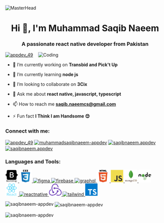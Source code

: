 
<img src="https://miro.medium.com/v2/resize:fit:4800/format:webp/0*FGD6BUzzZs1VJLuY.gif" alt="MasterHead" width="1200" height="400" >

<h1 align="center">Hi 👋, I'm Muhammad Saqib Naeem</h1>
<h3 align="center">A passionate react native developer from Pakistan</h3>
<img align="right" alt="Coding" width="400" src="https://cdn.dribbble.com/users/1162077/screenshots/3848914/programmer.gif">
 



<p align="left"> <a href="https://twitter.com/appdev_49" target="blank"><img src="https://img.shields.io/twitter/follow/appdev_49?logo=twitter&style=for-the-badge" alt="appdev_49" /></a> </p>

- 🔭 I’m currently working on **Transbid and Pick't Up**

- 🌱 I’m currently learning **node js**

- 👯 I’m looking to collaborate on **3Cix**

- 💬 Ask me about **react native, javascript, typescript**

- 📫 How to reach me **saqib.naeemcs@gmail.com**

- ⚡ Fun fact **I Think I am Handsome 😊**

<h3 align="left">Connect with me:</h3>
<p align="left">
<a href="https://twitter.com/appdev_49" target="blank"><img align="center" src="https://raw.githubusercontent.com/rahuldkjain/github-profile-readme-generator/master/src/images/icons/Social/twitter.svg" alt="appdev_49" height="30" width="40" /></a>
<a href="https://linkedin.com/in/muhammadsaqibnaeem-appdev" target="blank"><img align="center" src="https://raw.githubusercontent.com/rahuldkjain/github-profile-readme-generator/master/src/images/icons/Social/linked-in-alt.svg" alt="muhammadsaqibnaeem-appdev" height="30" width="40" /></a>
<a href="https://fb.com/saqibnaeem.appdev" target="blank"><img align="center" src="https://raw.githubusercontent.com/rahuldkjain/github-profile-readme-generator/master/src/images/icons/Social/facebook.svg" alt="saqibnaeem.appdev" height="30" width="40" /></a>
<a href="https://instagram.com/saqibnaeem.appdev" target="blank"><img align="center" src="https://raw.githubusercontent.com/rahuldkjain/github-profile-readme-generator/master/src/images/icons/Social/instagram.svg" alt="saqibnaeem.appdev" height="30" width="40" /></a>
</p>

<h3 align="left">Languages and Tools:</h3>
<p align="left"> <a href="https://getbootstrap.com" target="_blank" rel="noreferrer"> <img src="https://raw.githubusercontent.com/devicons/devicon/master/icons/bootstrap/bootstrap-plain-wordmark.svg" alt="bootstrap" width="40" height="40"/> </a> <a href="https://www.w3schools.com/css/" target="_blank" rel="noreferrer"> <img src="https://raw.githubusercontent.com/devicons/devicon/master/icons/css3/css3-original-wordmark.svg" alt="css3" width="40" height="40"/> </a> <a href="https://www.figma.com/" target="_blank" rel="noreferrer"> <img src="https://www.vectorlogo.zone/logos/figma/figma-icon.svg" alt="figma" width="40" height="40"/> </a> <a href="https://firebase.google.com/" target="_blank" rel="noreferrer"> <img src="https://www.vectorlogo.zone/logos/firebase/firebase-icon.svg" alt="firebase" width="40" height="40"/> </a> <a href="https://graphql.org" target="_blank" rel="noreferrer"> <img src="https://www.vectorlogo.zone/logos/graphql/graphql-icon.svg" alt="graphql" width="40" height="40"/> </a> <a href="https://www.w3.org/html/" target="_blank" rel="noreferrer"> <img src="https://raw.githubusercontent.com/devicons/devicon/master/icons/html5/html5-original-wordmark.svg" alt="html5" width="40" height="40"/> </a> <a href="https://developer.mozilla.org/en-US/docs/Web/JavaScript" target="_blank" rel="noreferrer"> <img src="https://raw.githubusercontent.com/devicons/devicon/master/icons/javascript/javascript-original.svg" alt="javascript" width="40" height="40"/> </a> <a href="https://www.mongodb.com/" target="_blank" rel="noreferrer"> <img src="https://raw.githubusercontent.com/devicons/devicon/master/icons/mongodb/mongodb-original-wordmark.svg" alt="mongodb" width="40" height="40"/> </a> <a href="https://nodejs.org" target="_blank" rel="noreferrer"> <img src="https://raw.githubusercontent.com/devicons/devicon/master/icons/nodejs/nodejs-original-wordmark.svg" alt="nodejs" width="40" height="40"/> </a> <a href="https://reactjs.org/" target="_blank" rel="noreferrer"> <img src="https://raw.githubusercontent.com/devicons/devicon/master/icons/react/react-original-wordmark.svg" alt="react" width="40" height="40"/> </a> <a href="https://reactnative.dev/" target="_blank" rel="noreferrer"> <img src="https://reactnative.dev/img/header_logo.svg" alt="reactnative" width="40" height="40"/> </a> <a href="https://redux.js.org" target="_blank" rel="noreferrer"> <img src="https://raw.githubusercontent.com/devicons/devicon/master/icons/redux/redux-original.svg" alt="redux" width="40" height="40"/> </a> <a href="https://tailwindcss.com/" target="_blank" rel="noreferrer"> <img src="https://www.vectorlogo.zone/logos/tailwindcss/tailwindcss-icon.svg" alt="tailwind" width="40" height="40"/> </a> <a href="https://www.typescriptlang.org/" target="_blank" rel="noreferrer"> <img src="https://raw.githubusercontent.com/devicons/devicon/master/icons/typescript/typescript-original.svg" alt="typescript" width="40" height="40"/> </a> </p>

<p><img align="left" src="https://github-readme-stats.vercel.app/api/top-langs?username=saqibnaeem-appdev&show_icons=true&locale=en&layout=compact" alt="saqibnaeem-appdev" /></p>

<p>&nbsp;<img align="center" src="https://github-readme-stats.vercel.app/api?username=saqibnaeem-appdev&show_icons=true&locale=en" alt="saqibnaeem-appdev" /></p>

<p><img align="center" src="https://github-readme-streak-stats.herokuapp.com/?user=saqibnaeem-appdev&" alt="saqibnaeem-appdev" /></p>
